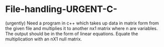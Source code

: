 # File-handling-URGENT-C-
(urgently) Need a program in c++ which takes up data in matrix form from the given file and multiplies it to another nx1 matrix where n are variables. The output should be in the form of linear equations. Equate the multiplication with an nX1 null matrix.
